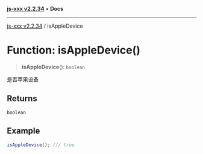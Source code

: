[**js-xxx v2.2.34**](../README.md) • **Docs**

***

[js-xxx v2.2.34](../README.md) / isAppleDevice

# Function: isAppleDevice()

> **isAppleDevice**(): `boolean`

是否苹果设备

## Returns

`boolean`

## Example

```ts
isAppleDevice(); /// true
```
